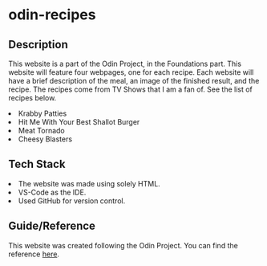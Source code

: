 # odin-recipes

## Description
This website is a part of the Odin Project, in the Foundations part. This website will feature four webpages, one for each recipe. Each website will have a brief description of the meal, an image of the finished result, and the recipe. The recipes come from TV Shows that I am a fan of. See the list of recipes below.
<li>Krabby Patties</li>
<li>Hit Me With Your Best Shallot Burger</li>
<li>Meat Tornado</li>
<li>Cheesy Blasters</li>

## Tech Stack
<li>The website was made using solely HTML.</li>
<li>VS-Code as the IDE.</li>
<li>Used GitHub for version control.</li>

## Guide/Reference
This website was created following the Odin Project.
You can find the reference [here](https://www.theodinproject.com/lessons/foundations-recipes).
